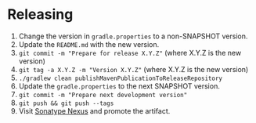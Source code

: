 Releasing
========

 1. Change the version in `gradle.properties` to a non-SNAPSHOT version.
 2. Update the `README.md` with the new version.
 3. `git commit -m "Prepare for release X.Y.Z"` (where X.Y.Z is the new version)
 4. `git tag -a X.Y.Z -m "Version X.Y.Z"` (where X.Y.Z is the new version)
 5. `./gradlew clean publishMavenPublicationToReleaseRepository`
 6. Update the `gradle.properties` to the next SNAPSHOT version.
 7. `git commit -m "Prepare next development version"`
 8. `git push && git push --tags`
 9. Visit [Sonatype Nexus](https://oss.sonatype.org/) and promote the artifact.
